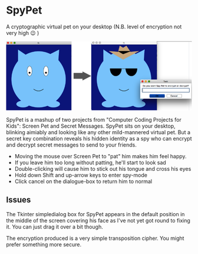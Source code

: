 # SpyPet
A cryptographic virtual pet on your desktop (N.B. level of encryption not very high :wink: )

![spypet](spy-pets2.png)

SpyPet is a mashup of two projects from "Computer Coding Projects for Kids": Screen Pet and Secret Messages.  SpyPet sits on your desktop, blinking aimiably and looking like any other mild-mannered virtual pet.  But a secret key combination reveals his hidden identity as a spy who can encrypt and decrypt secret messages to send to your friends.

* Moving the mouse over Screen Pet to "pat" him makes him feel happy.  
* If you leave him too long without patting, he'll start to look sad   
* Double-clicking will cause him to stick out his tongue and cross his eyes  
* Hold down Shift and up-arrow keys to enter spy-mode  
* Click cancel on the dialogue-box to return him to normal  

## Issues
The Tkinter simpledialog box for SpyPet appears in the default position in the middle of the screen covering his face as I've not yet got round to fixing it. You can just drag it over a bit though.

The encryption produced is a very simple transposition cipher.  You might prefer something more secure.



